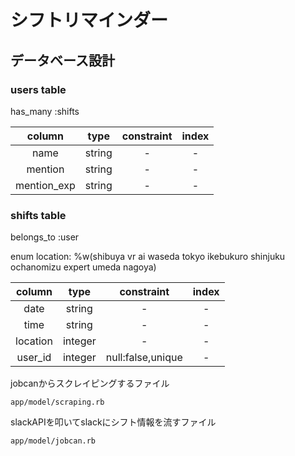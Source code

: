 # シフトリマインダー

## データベース設計
### users table
has_many :shifts

|column|type|constraint|index|
|:---:|:---:|:---:|:---:|
|name|string|-|-|
|mention|string|-|-|
|mention_exp|string|-|-|

### shifts table
belongs_to :user

enum location: %w(shibuya vr ai waseda tokyo ikebukuro shinjuku ochanomizu expert umeda nagoya)

|column|type|constraint|index|
|:---:|:---:|:---:|:---:|
|date|string|-|-|
|time|string|-|-|
|location|integer|-|-|
|user_id|integer|null:false,unique|-|


jobcanからスクレイピングするファイル
```
app/model/scraping.rb
```

slackAPIを叩いてslackにシフト情報を流すファイル
```
app/model/jobcan.rb
```
